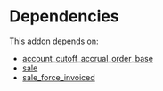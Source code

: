 # Dependencies

This addon depends on:

- [account_cutoff_accrual_order_base](https://github.com/bringout/oca-technical)
- [sale](https://github.com/bringout/oca-ocb-sale)
- [sale_force_invoiced](https://github.com/bringout/oca-workflow-process)
